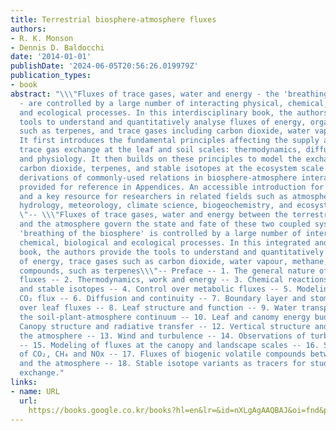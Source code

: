 ```yaml
---
title: Terrestrial biosphere-atmosphere fluxes
authors:
- R. K. Monson
- Dennis D. Baldocchi
date: '2014-01-01'
publishDate: '2024-06-05T20:56:26.019979Z'
publication_types:
- book
abstract: "\\\"Fluxes of trace gases, water and energy - the 'breathing of the biosphere'
  - are controlled by a large number of interacting physical, chemical, biological
  and ecological processes. In this interdisciplinary book, the authors provide the
  tools to understand and quantitatively analyse fluxes of energy, organic compounds
  such as terpenes, and trace gases including carbon dioxide, water vapour and methane.
  It first introduces the fundamental principles affecting the supply and demand for
  trace gas exchange at the leaf and soil scales: thermodynamics, diffusion, turbulence,
  and physiology. It then builds on these principles to model the exchange of water,
  carbon dioxide, terpenes, and stable isotopes at the ecosystem scale. Detailed mathematical
  derivations of commonly-used relations in biosphere-atmosphere interactions are
  provided for reference in Appendices. An accessible introduction for graduate students,
  and a key resource for researchers in related fields such as atmospheric science,
  hydrology, meteorology, climate science, biogeochemistry, and ecosystem ecology\\\
  \"-- \\\"Fluxes of trace gases, water and energy between the terrestrial biosphere
  and the atmosphere govern the state and fate of these two coupled systems. This
  'breathing of the biosphere' is controlled by a large number of interacting physical,
  chemical, biological and ecological processes. In this integrated and interdisciplinary
  book, the authors provide the tools to understand and quantitatively analyse fluxes
  of energy, trace gases such as carbon dioxide, water vapour, methane, and organic
  compounds, such as terpenes\\\"-- Preface -- 1. The general nature of biosphere-atmosphere
  fluxes -- 2. Thermodynamics, work and energy -- 3. Chemical reactions, enzyme catalysts
  and stable isotopes -- 4. Control over metabolic fluxes -- 5. Modeling the metabolic
  CO₂ flux -- 6. Diffusion and continuity -- 7. Boundary layer and stomatal control
  over leaf fluxes -- 8. Leaf structure and function -- 9. Water transport within
  the soil-plant-atmosphere continuum -- 10. Leaf and canomy energy budgets -- 11.
  Canopy structure and radiative transfer -- 12. Vertical structure and mixing of
  the atmosphere -- 13. Wind and turbulence -- 14. Observations of turbulent fluxes
  -- 15. Modeling of fluxes at the canopy and landscape scales -- 16. Soil fluxes
  of CO₂, CH₄ and NOx -- 17. Fluxes of biogenic volatile compounds between plants
  and the atmosphere -- 18. Stable isotope variants as tracers for studying biosphere-atmosphere
  exchange."
links:
- name: URL
  url: 
    https://books.google.co.kr/books?hl=en&lr=&id=nXLgAgAAQBAJ&oi=fnd&pg=PR11&dq=+Monson,+R.,+%26+Baldocchi,+2014&ots=lgZ7t-MvgN&sig=zndD0A7uakTFeF_hrF4UAwRMIdw#v=onepage&q&f=false
---
```

